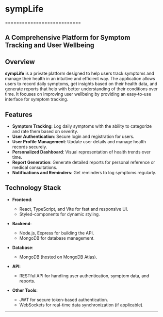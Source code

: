 # sympLife
===========================

A Comprehensive Platform for Symptom Tracking and User Wellbeing
------------------------------------------------------------

## Overview

**sympLife** is a private platform designed to help users track symptoms and manage their health in an intuitive and efficient way. The application allows users to record daily symptoms, get insights based on their health data, and generate reports that help with better understanding of their conditions over time. It focuses on improving user wellbeing by providing an easy-to-use interface for symptom tracking.

## Features

- **Symptom Tracking**: Log daily symptoms with the ability to categorize and rate them based on severity.
- **User Authentication**: Secure login and registration for users.
- **User Profile Management**: Update user details and manage health records securely.
- **Personalized Dashboard**: Visual representation of health trends over time.
- **Report Generation**: Generate detailed reports for personal reference or medical consultations.
- **Notifications and Reminders**: Get reminders to log symptoms regularly.

## Technology Stack

- **Frontend**:
  - React, TypeScript, and Vite for fast and responsive UI.
  - Styled-components for dynamic styling.
  
- **Backend**:
  - Node.js, Express for building the API.
  - MongoDB for database management.
  
- **Database**:
  - MongoDB (hosted on MongoDB Atlas).
  
- **API**:
  - RESTful API for handling user authentication, symptom data, and reports.
  
- **Other Tools**:
  - JWT for secure token-based authentication.
  - WebSockets for real-time data synchronization (if applicable).

---